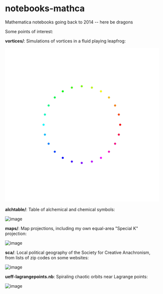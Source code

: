 # notebooks-mathca
Mathematica notebooks going back to 2014 -- here be dragons

Some points of interest:

**vortices/**: Simulations of vortices in a fluid playing leapfrog:

![image](https://raw.githubusercontent.com/AdamScherlis/notebooks-mathca/main/vortices/vortices-sixfold02.gif)

**alchtable/**: Table of alchemical and chemical symbols:

![image](https://github.com/AdamScherlis/notebooks-mathca/assets/3268809/6114acf6-b9c0-4a5a-ac62-59e875888a9c)

**maps/**: Map projections, including my own equal-area "Special K" projection:

![image](https://github.com/AdamScherlis/notebooks-mathca/assets/3268809/66c5cb81-de89-4a74-a45f-4e88882e4049)

**sca/**: Local political geography of the Society for Creative Anachronism, from lists of zip codes on some websites:

![image](https://github.com/AdamScherlis/notebooks-mathca/assets/3268809/2bfcbe10-6056-4172-ac93-4202d6b824f0)

**ueff-lagrangepoints.nb**: Spiraling chaotic orbits near Lagrange points:

![image](https://github.com/AdamScherlis/notebooks-mathca/assets/3268809/150a41d7-56e1-45b2-aebc-0116a48c7691)
